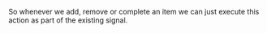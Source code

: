 So whenever we add, remove or complete an item we can just execute this action as part of the existing signal.
